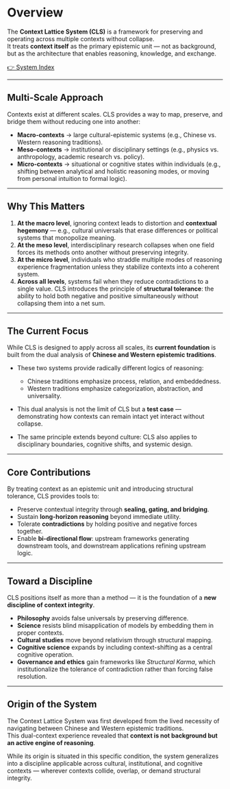 # Overview

The **Context Lattice System (CLS)** is a framework for preserving and operating across multiple contexts without collapse.  
It treats **context itself** as the primary epistemic unit — not as background, but as the architecture that enables reasoning, knowledge, and exchange.

[👉 System Index](00_System%20Index.md)

---

## Multi-Scale Approach

Contexts exist at different scales. CLS provides a way to map, preserve, and bridge them without reducing one into another:

- **Macro-contexts** → large cultural-epistemic systems (e.g., Chinese vs. Western reasoning traditions).  
- **Meso-contexts** → institutional or disciplinary settings (e.g., physics vs. anthropology, academic research vs. policy).  
- **Micro-contexts** → situational or cognitive states within individuals (e.g., shifting between analytical and holistic reasoning modes, or moving from personal intuition to formal logic).  

---

## Why This Matters

1. **At the macro level**, ignoring context leads to distortion and **contextual hegemony** — e.g., cultural universals that erase differences or political systems that monopolize meaning.  
2. **At the meso level**, interdisciplinary research collapses when one field forces its methods onto another without preserving integrity.  
3. **At the micro level**, individuals who straddle multiple modes of reasoning experience fragmentation unless they stabilize contexts into a coherent system.  
4. **Across all levels**, systems fail when they reduce contradictions to a single value. CLS introduces the principle of **structural tolerance**: the ability to hold both negative and positive simultaneously without collapsing them into a net sum.  

---

## The Current Focus

While CLS is designed to apply across all scales, its **current foundation** is built from the dual analysis of **Chinese and Western epistemic traditions**.

- These two systems provide radically different logics of reasoning:  
  - Chinese traditions emphasize process, relation, and embeddedness.  
  - Western traditions emphasize categorization, abstraction, and universality.  

- This dual analysis is not the limit of CLS but a **test case** — demonstrating how contexts can remain intact yet interact without collapse.  
- The same principle extends beyond culture: CLS also applies to disciplinary boundaries, cognitive shifts, and systemic design.  

---

## Core Contributions

By treating context as an epistemic unit and introducing structural tolerance, CLS provides tools to:

- Preserve contextual integrity through **sealing, gating, and bridging**.  
- Sustain **long-horizon reasoning** beyond immediate utility.  
- Tolerate **contradictions** by holding positive and negative forces together.  
- Enable **bi-directional flow**: upstream frameworks generating downstream tools, and downstream applications refining upstream logic.  

---

## Toward a Discipline

CLS positions itself as more than a method — it is the foundation of a **new discipline of context integrity**.  

- **Philosophy** avoids false universals by preserving difference.  
- **Science** resists blind misapplication of models by embedding them in proper contexts.  
- **Cultural studies** move beyond relativism through structural mapping.  
- **Cognitive science** expands by including context-shifting as a central cognitive operation.  
- **Governance and ethics** gain frameworks like *Structural Karma*, which institutionalize the tolerance of contradiction rather than forcing false resolution.  

---

## Origin of the System

The Context Lattice System was first developed from the lived necessity of navigating between Chinese and Western epistemic traditions.  
This dual-context experience revealed that **context is not background but an active engine of reasoning**.  

While its origin is situated in this specific condition, the system generalizes into a discipline applicable across cultural, institutional, and cognitive contexts — wherever contexts collide, overlap, or demand structural integrity.

